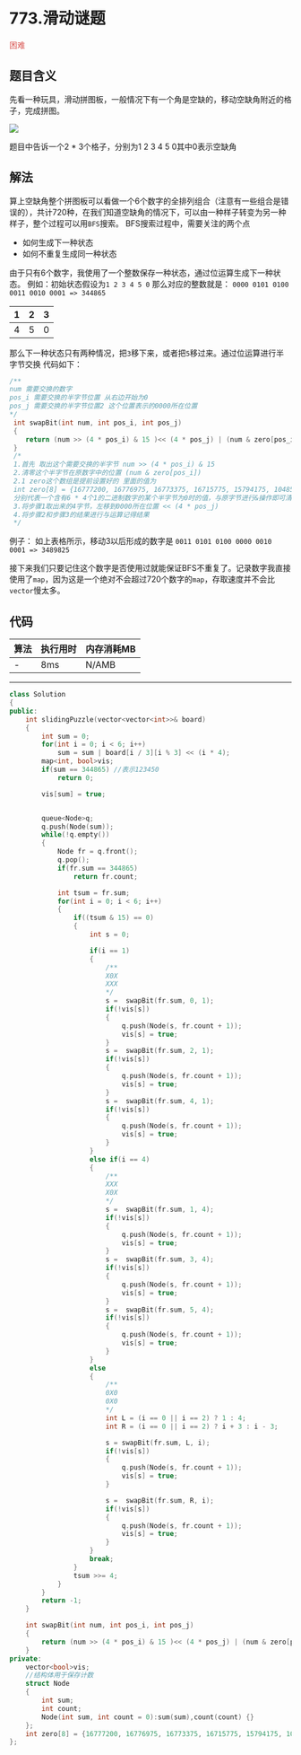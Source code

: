 # 773.滑动谜题

<span style="color:#d9534f">困难</span>

## 题目含义
先看一种玩具，滑动拼图板，一般情况下有一个角是空缺的，移动空缺角附近的格子，完成拼图。

![](https://timgsa.baidu.com/timg?image&quality=80&size=b9999_10000&sec=1517224221286&di=f36566f0d5bdde7e72e02316183b1e0d&imgtype=0&src=http%3A%2F%2Fimg000.hc360.cn%2Fhb%2FMTQ1NTgwNDgwOTU4NzE2MzYyMzYyMTY%3D.jpg)

题目中告诉一个2 * 3个格子，分别为1 2 3 4 5 0其中0表示空缺角

## 解法
算上空缺角整个拼图板可以看做一个6个数字的全排列组合（注意有一些组合是错误的），共计720种，在我们知道空缺角的情况下，可以由一种样子转变为另一种样子，整个过程可以用`BFS`搜索。
BFS搜索过程中，需要关注的两个点
- 如何生成下一种状态
- 如何不重复生成同一种状态

由于只有6个数字，我使用了一个整数保存一种状态，通过位运算生成下一种状态。
例如：初始状态假设为`1 2 3 4 5 0`
那么对应的整数就是：
`0000 0101 0100 0011 0010 0001 => 344865`

| 1  | 2  | 3  |
| ------------ | ------------ | ------------ |
| 4  | 5  | 0  |


那么下一种状态只有两种情况，把`3`移下来，或者把`5`移过来。通过位运算进行半字节交换
代码如下：
```cpp
/**
num 需要交换的数字
pos_i 需要交换的半字节位置 从右边开始为0
pos_j 需要交换的半字节位置2 这个位置表示的0000所在位置
*/
 int swapBit(int num, int pos_i, int pos_j)
 {
 	return (num >> (4 * pos_i) & 15 )<< (4 * pos_j) | (num & zero[pos_i]);
 }
 /*
 1.首先 取出这个需要交换的半字节 num >> (4 * pos_i) & 15
 2.清零这个半字节在原数字中的位置 (num & zero[pos_i])
 2.1 zero这个数组是提前设置好的 里面的值为
 int zero[8] = {16777200, 16776975, 16773375, 16715775, 15794175, 1048575 };
 分别代表一个含有6 * 4个1的二进制数字的某个半字节为0时的值，与原字节进行&操作即可清零这里。
 3.将步骤1取出来的4字节，左移到0000所在位置 << (4 * pos_j)
 4.将步骤2和步骤3的结果进行与运算记得结果
 */
```
例子：
如上表格所示，移动3以后形成的数字是
`0011 0101 0100 0000 0010 0001 => 3489825`

接下来我们只要记住这个数字是否使用过就能保证BFS不重复了。记录数字我直接使用了`map`，因为这是一个绝对不会超过720个数字的`map`，存取速度并不会比`vector`慢太多。

## 代码

| 算法 | 执行用时 | 内存消耗MB |
| ---- | -------- | ---------  |
| -   | 8ms | N/AMB |

<hr/>

```cpp
class Solution
{
public:
    int slidingPuzzle(vector<vector<int>>& board)
    {
        int sum = 0;
        for(int i = 0; i < 6; i++)
            sum = sum | board[i / 3][i % 3] << (i * 4);
        map<int, bool>vis;
        if(sum == 344865) //表示123450
            return 0;

        vis[sum] = true;


        queue<Node>q;
        q.push(Node(sum));
        while(!q.empty())
        {
            Node fr = q.front();
            q.pop();
            if(fr.sum == 344865)
                return fr.count;

            int tsum = fr.sum;
            for(int i = 0; i < 6; i++)
            {
                if((tsum & 15) == 0)
                {
                    int s = 0;

                    if(i == 1)
                    {
                        /**
                        X0X
                        XXX
                        */
                        s =  swapBit(fr.sum, 0, 1);
                        if(!vis[s])
                        {
                            q.push(Node(s, fr.count + 1));
                            vis[s] = true;
                        }
                        s =  swapBit(fr.sum, 2, 1);
                        if(!vis[s])
                        {
                            q.push(Node(s, fr.count + 1));
                            vis[s] = true;
                        }
                        s =  swapBit(fr.sum, 4, 1);
                        if(!vis[s])
                        {
                            q.push(Node(s, fr.count + 1));
                            vis[s] = true;
                        }
                    }
                    else if(i == 4)
                    {
                        /**
                        XXX
                        X0X
                        */
                        s =  swapBit(fr.sum, 1, 4);
                        if(!vis[s])
                        {
                            q.push(Node(s, fr.count + 1));
                            vis[s] = true;
                        }
                        s =  swapBit(fr.sum, 3, 4);
                        if(!vis[s])
                        {
                            q.push(Node(s, fr.count + 1));
                            vis[s] = true;
                        }
                        s =  swapBit(fr.sum, 5, 4);
                        if(!vis[s])
                        {
                            q.push(Node(s, fr.count + 1));
                            vis[s] = true;
                        }
                    }
                    else
                    {
                        /**
                        0X0
                        0X0
                        */
                        int L = (i == 0 || i == 2) ? 1 : 4;
                        int R = (i == 0 || i == 2) ? i + 3 : i - 3;

                        s = swapBit(fr.sum, L, i);
                        if(!vis[s])
                        {
                            q.push(Node(s, fr.count + 1));
                            vis[s] = true;
                        }

                        s =  swapBit(fr.sum, R, i);
                        if(!vis[s])
                        {
                            q.push(Node(s, fr.count + 1));
                            vis[s] = true;
                        }
                    }
                    break;
                }
                tsum >>= 4;
            }
        }
        return -1;
    }

    int swapBit(int num, int pos_i, int pos_j)
    {
        return (num >> (4 * pos_i) & 15 )<< (4 * pos_j) | (num & zero[pos_i]);
    }
private:
    vector<bool>vis;
	//结构体用于保存计数
    struct Node
    {
        int sum;
        int count;
        Node(int sum, int count = 0):sum(sum),count(count) {}
    };
    int zero[8] = {16777200, 16776975, 16773375, 16715775, 15794175, 1048575 };
};
```
